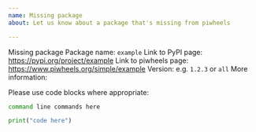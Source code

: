 ```yaml
---
name: Missing package
about: Let us know about a package that's missing from piwheels

---
```


Missing package
Package name: `example`
Link to PyPI page: https://pypi.org/project/example
Link to piwheels page: https://www.piwheels.org/simple/example
Version: e.g. `1.2.3` or `all`
More information:

Please use code blocks where appropriate:

```bash
command line commands here
```

```python
print("code here")
```
